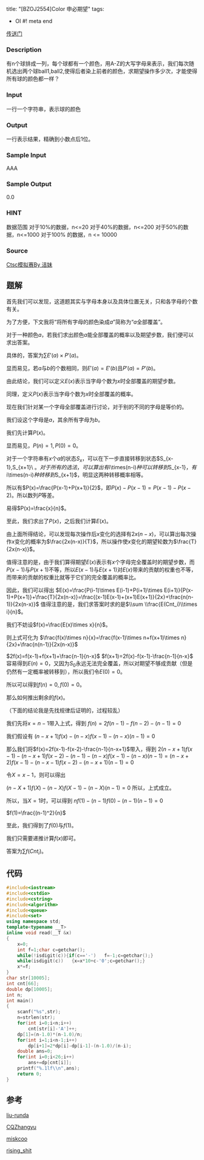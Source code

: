 title: "[BZOJ2554]Color 申必期望"
tags:
  - OI
#! meta end

[传送门](https://www.lydsy.com/JudgeOnline/problem.php?id=2554)



### Description

有n个球排成一列，每个球都有一个颜色，用A-Z的大写字母来表示，我们每次随机选出两个球ball1,ball2,使得后者染上前者的颜色，求期望操作多少次，才能使得所有球的颜色都一样？

### Input

 一行一个字符串，表示球的颜色

### Output

 一行表示结果，精确到小数点后1位。

### Sample Input

   AAA

### Sample Output

   0.0

### HINT

数据范围
   对于10%的数据，n<=20
   对于40%的数据，n<=200
   对于50%的数据，n<=1000
   对于100% 的数据，n <= 10000

### Source

[Ctsc模拟赛By 洁妹](https://www.lydsy.com/JudgeOnline/problemset.php?search=Ctsc%E6%A8%A1%E6%8B%9F%E8%B5%9BBy%20%E6%B4%81%E5%A6%B9)





## 题解

首先我们可以发现，这道题其实与字母本身以及具体位置无关，只和各字母的个数有关。

为了方便，下文我将“将所有字母的颜色染成$a$”简称为“$a$全部覆盖”。

对于一种颜色$a$，若我们求出颜色$a$能全部覆盖的概率以及期望步数，我们便可以求出答案。

具体的，答案为$\sum E'(a)\times P'(a)$。

显而易见，若$a$与$b$的个数相同，则$E'(a)=E'(b)$且$P'(a)=P'(b)$。

由此结论，我们可以定义$E(x)$表示当字母个数为$x$时全部覆盖的期望步数。

同理，定义$P(x)$表示当字母个数为$x$时全部覆盖的概率。



现在我们针对某一个字母全部覆盖进行讨论，对于别的不同的字母是等价的。

我们设这个字母是$a$，其余所有字母为$b$。





我们先计算$P(x)$。

显而易见，$P(n)=1,P(0)=0$。

对于一个字符串有$x$个$a$的状态$S_x$，可以在下一步直接转移到状态$S_{x-1},S_{x+1}\ $。对于所有的选法，可以算出有$i\times(n-i)$种可以转移到$S_{x-1}$，有$i\times(n-i)$种转移到$S_{x+1}$，明显这两种转移概率相等。

所以有$P(x)=\frac{P(x-1)+P(x+1)}{2}$，即$P(x)-P(x-1)=P(x-1)-P(x-2)$。所以数列$P$等差。

易得$P(x)=\frac{x}{n}$。

至此，我们求出了$P(x)$，之后我们计算$E(x)$。







由上面所得结论，可以发现每次操作后$x$变化的选择有$2x(n-x)$，可以算出每次操作$x$变化的概率为$\frac{2x(n-x)}{T}$，所以操作使$x$变化的期望轮数为$\frac{T}{2x(n-x)}$。

值得注意的是，由于我们算得期望$E(x)$表示有$x$个字母完全覆盖时的期望步数，而$P(x-1)$与$P(x+1)$不等，所以$E(x-1)$与$E(x+1)$对$E(x)$带来的贡献的权重也不等，而带来的贡献的权重比就等于它们的完全覆盖的概率比。

因此，我们可以得出
$E(x)=\frac{P(i-1)\times E(i-1)+P(i+1)\times E(i+1)}{P(x-1)+P(x+1)}+\frac{T}{2x(n-x)}=\frac{(x-1)E(x-1)+(x+1)E(x+1)}{2x}+\frac{n(n-1)}{2x(n-x)}$
值得注意的是，我们求答案时求的是$\\sum \\frac{E(Cnt_i)\\times i}{n}$。

我们不妨设$f(x)=\frac{E(x)\times x}{n}$。

则上式可化为
$\frac{f(x)\times n}{x}=\frac{f(x-1)\times n+f(x+1)\times n}{2x}+\frac{n(n-1)}{2x(n-x)}$

$2f(x)=f(x-1)+f(x+1)+\frac{n-1}{n-x}$
$f(x+1)=2f(x)-f(x-1)-\frac{n-1}{n-x}$
容易得到$E(n)=0$，又因为$S_0$永远无法完全覆盖，所以对期望不够成贡献（但是仍然有一定概率被转移到），所以我们令$E(0)=0$。

所以可以得到$f(n)=0,f(0)=0$。



那么如何推出剩余的$f(x)$。

（下面的结论我是先找规律后证明的，过程较乱）



我们先将$x=n-1$带入上式，得到
$f(n)=2f(n-1)-f(n-2)-(n-1)=0$

我们假设有
$(n-x+1)f(x)-(n-x)f(x-1)-(n-x)(n-1)=0$

那么我们将$f(x)=2f(x-1)-f(x-2)-\frac{n-1}{n-x+1}$带入，得到
$2(n-x+1)f(x-1)-(n-x+1)f(x-2)-(n-1)-(n-x)f(x-1)-(n-x)(n-1)
=(n-x+2)f(x-1)-(n-x-1)f(x-2)-(n-x+1)(n-1)=0$

令$X=x-1$，则可以得出

$(n-X+1)f(X)-(n-X)f(X-1)-(n-X)(n-1)=0$
所以，上式成立。

所以，当$X=1$时，可以得到
$nf(1)-(n-1)f(0)-(n-1)(n-1)=0$

$f(1)=\frac{(n-1)^2}{n}$

至此，我们得到了$f(0)$与$f(1)$。

我们只需要递推计算$f(x)$即可。

答案为$\sum f(Cnt_i)$。



## 代码

```cpp
#include<iostream>
#include<cstdio>
#include<cstring>
#include<algorithm>
#include<queue>
#include<set>
using namespace std;
template<typename __T>
inline void read(__T &x)
{
    x=0;
    int f=1;char c=getchar();
    while(!isdigit(c)){if(c=='-')	f=-1;c=getchar();}
    while(isdigit(c))	{x=x*10+c-'0';c=getchar();}
    x*=f;
}
char str[10005];
int cnt[66];
double dp[10005];
int n;
int main()
{
	scanf("%s",str);
	n=strlen(str);
	for(int i=0;i<n;i++)
		cnt[str[i]-'A']++;
	dp[1]=(n-1.0)*(n-1.0)/n;
	for(int i=1;i<n-1;i++)
		dp[i+1]=2*dp[i]-dp[i-1]-(n-1.0)/(n-i);
	double ans=0;
	for(int i=0;i<26;i++)
		ans+=dp[cnt[i]];
	printf("%.1lf\\n",ans);
	return 0;
}

```



## 参考

[liu-runda](https://www.cnblogs.com/liu-runda/p/6803126.html)

[CQZhangyu](http://www.cnblogs.com/CQzhangyu/p/7965589.html)

[miskcoo](https://github.com/miskcoo/oicode/blob/master/bzoj/2554.cpp)

[rising_shit](https://blog.csdn.net/rising_shit/article/details/79888161)

